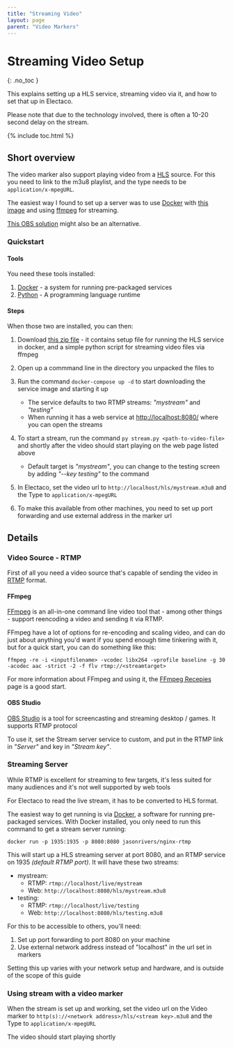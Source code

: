 ```yaml
---
title: "Streaming Video"
layout: page
parent: "Video Markers"
---
```


# Streaming Video Setup
{: .no_toc }

This explains setting up a HLS service, streaming video via it, and how to set that up in Electaco.

Please note that due to the technology involved, there is often a 10-20 second delay on the stream.


{% include toc.html %}
## Short overview
The video marker also support playing video from a [HLS](https://en.wikipedia.org/wiki/HTTP_Live_Streaming) source. For this you need to link to the m3u8 playlist, and the type needs to be `application/x-mpegURL`.

The easiest way I found to set up a server was to use [Docker](https://www.docker.com/get-started) with [this image](https://github.com/JasonRivers/Docker-nginx-rtmp) and using [ffmpeg](https://ottverse.com/rtmp-streaming-using-ffmpeg-tutorial/) for streaming. 

[This OBS solution](https://obsproject.com/forum/resources/rtmp-hls-stream-within-docker.368/) might also be an alternative.

### Quickstart

#### Tools

You need these tools installed:

1. [Docker](https://www.docker.com/get-started) - a system for running pre-packaged services
2. [Python](https://www.python.org/downloads/) - A programming language runtime

#### Steps
When those two are installed, you can then:

1. Download [this zip file](/hls-streamer.zip) - it contains setup file for running the HLS service in docker, and 
a simple python script for streaming video files via ffmpeg

2. Open up a commmand line in the directory you unpacked the files to

3. Run the command `docker-compose up -d` to start downloading the service image and starting it up
    * The service defaults to two RTMP streams: *"mystream"* and *"testing"*
    * When running it has a web service at [http://localhost:8080/](http://localhost:8080/) where you can open the streams
4. To start a stream, run the command `py stream.py <path-to-video-file>` and shortly after the video should start playing on the web page listed above
    * Default target is *"mystream"*, you can change to the testing screen by adding *"--key testing"* to the command

5. In Electaco, set the video url to `http://localhost/hls/mystream.m3u8` and the Type to `application/x-mpegURL`

6. To make this available from other machines, you need to set up port forwarding and use external address in the marker url

## Details

### Video Source - RTMP

First of all you need a video source that's capable of sending the video in [RTMP](https://en.wikipedia.org/wiki/Real-Time_Messaging_Protocol) format.


#### FFmpeg

[FFmpeg](https://ffmpeg.org/) is an all-in-one command line video tool 
that - among other things - support reencoding a video and sending it via RTMP.

FFmpeg have a lot of options for re-encoding and scaling video, and can do just about anything you'd want if you spend 
enough time tinkering with it, but for a quick start, you can do something like this:

    ffmpeg -re -i <inputfilename> -vcodec libx264 -vprofile baseline -g 30 -acodec aac -strict -2 -f flv rtmp://<streamtarget>

For more information about FFmpeg and using it, the [FFmpeg Recepies](https://ottverse.com/recipes-in-ffmpeg/) page is a good start.

#### OBS Studio

[OBS Studio](https://obsproject.com/) is a tool for screencasting and streaming desktop / games. It supports RTMP protocol

To use it, set the Stream server service to custom, and put in the RTMP link in *"Server"* and key in *"Stream key"*.

### Streaming Server

While RTMP is excellent for streaming to few targets, 
it's less suited for many audiences and it's not well supported by web tools

For Electaco to read the live stream, it has to be converted to HLS format.

The easiest way to get running is via [Docker](https://www.docker.com/get-started), a software for running pre-packaged services.
With Docker installed, you only need to run this command to get a stream server running:

    docker run -p 1935:1935 -p 8080:8080 jasonrivers/nginx-rtmp

This will start up a HLS streaming server at port 8080, and an RTMP service on 1935 *(default RTMP port)*. It will have these two streams:

* mystream:
    * RTMP: `rtmp://localhost/live/mystream`
    * Web: `http://localhost:8080/hls/mystream.m3u8`
* testing:
    * RTMP: `rtmp://localhost/live/testing`
    * Web: `http://localhost:8080/hls/testing.m3u8`

For this to be accessible to others, you'll need:

1. Set up port forwarding to port 8080 on your machine
2. Use external network address instead of "localhost" in the url set in markers

Setting this up varies with your network setup and hardware, and is outside of the scope of this guide

### Using stream with a video marker

When the stream is set up and working, set the video url on the Video marker to 
`http(s)://<network address>/hls/<stream key>.m3u8` and the Type to `application/x-mpegURL`

The video should start playing shortly